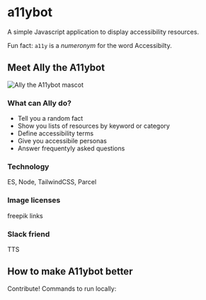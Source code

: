 # a11ybot
A simple Javascript application to display accessibility resources.

Fun fact: `a11y` is a _numeronym_ for the word Accessibilty.

## Meet Ally the A11ybot
![Ally the A11ybot mascot](https://emoji.slack-edge.com/T011QM4UN3G/a11y-ally/837f859d42c12db5.png)

### What can Ally do? 

* Tell you a random fact
* Show you lists of resources by keyword or category
* Define accessibility terms
* Give you accessibile personas
* Answer frequentyly asked questions

### Technology
ES, Node, TailwindCSS, Parcel

### Image licenses
freepik links

### Slack friend
TTS

## How to make A11ybot better
Contribute! Commands to run locally:
